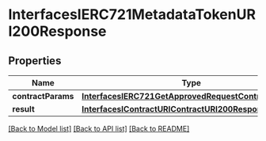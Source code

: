 # InterfacesIERC721MetadataTokenURI200Response

## Properties
Name | Type | Description | Notes
------------ | ------------- | ------------- | -------------
**contractParams** | [**InterfacesIERC721GetApprovedRequestContractParams**](InterfacesIERC721GetApprovedRequestContractParams.md) |  | 
**result** | [**InterfacesIContractURIContractURI200ResponseResult**](InterfacesIContractURIContractURI200ResponseResult.md) |  | 

[[Back to Model list]](../README.md#documentation-for-models) [[Back to API list]](../README.md#documentation-for-api-endpoints) [[Back to README]](../README.md)


